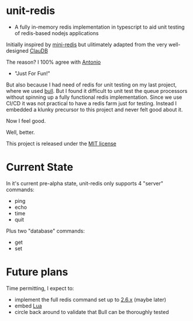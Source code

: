 # unit-redis
- A fully in-memory redis implementation in typescript to aid unit testing of redis-based nodejs applications

Initially inspired by [mini-redis](https://github.com/meteor/miniredis) but ulitimately adapted from the very well-designed [ClauDB](https://github.com/tonivade/claudb.git)

The reason?  I 100% agree with [Antonio](https://github.com/tonivade)

- "Just For Fun!"

But also because I had need of redis for unit testing on my last project, where we used [bull](https://www.npmjs.com/package/bull).  But I found it difficult to unit test the queue processors without spinning up a fully functional redis implementation.  Since we use CI/CD it was not practical to have a redis farm just for testing.  Instead I embedded a klunky precursor to this project and never felt good about it.

Now I feel good.

Well, better.

This project is released under the [MIT license](https://opensource.org/licenses/MIT)

# Current State

In it's current pre-alpha state, unit-redis only supports 4 "server" commands:

- ping
- echo
- time
- quit

Plus two "database" commands:

- get
- set


# Future plans

Time permitting, I expect to:

- implement the full redis command set up to [2.6.x](http://download.redis.io/releases/) (maybe later)
- embed [Lua](https://www.lua.org/)
- circle back around to validate that Bull can be thoroughly tested
